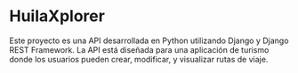 # HuilaXplorer

Este proyecto es una API desarrollada en Python utilizando Django y Django REST Framework. La API está diseñada para una aplicación de turismo donde los usuarios pueden crear, modificar, y visualizar rutas de viaje.

